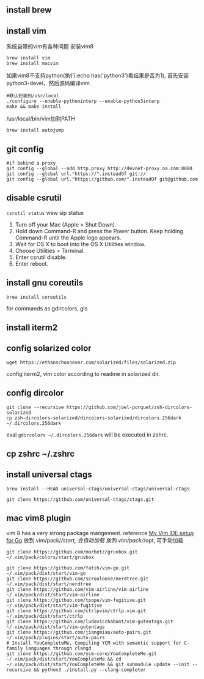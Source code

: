 ## install brew
## install vim
系统自带的vim有各种问题
安装vim8
```
brew install vim
brew install macvim
```
如果vim8不支持python(执行:echo has('python3')看结果是否为1), 首先安装python3-devel，然后源码编译vim
```
#默认安装到/usr/local
./configure --enable-pythoninterp --enable-python3interp
make && make install
```

/usr/local/bin/vim加到PATH
```
brew install autojump
```

## git config
```
#if behind a proxy
git config --global --add http.proxy http://devnet-proxy.oa.com:8080
git config --global url."https://".insteadOf git://
git config --global url."https://github.com/".insteadOf git@github.com
```
## disable csrutil
`csrutil status` view sip status
1. Turn off your Mac (Apple > Shut Down).
2. Hold down Command-R and press the Power button. Keep holding Command-R until the Apple logo appears.
3. Wait for OS X to boot into the OS X Utilities window.
3. Choose Utilities > Terminal.
4. Enter csrutil disable.
5. Enter reboot.

## install gnu coreutils
```
brew install coreutils
```
for commands as gdircolors, gls

## install iterm2
## config solarized color
```
wget https://ethanschoonover.com/solarized/files/solarized.zip
```
config iterm2, vim color according to readme in solarized dir.

## config dircolor
```
git clone --recursive https://github.com/joel-porquet/zsh-dircolors-solarized
cp zsh-dircolors-solarized/dircolors-solarized/dircolors.256dark ~/.dircolors.256dark
```
eval `gdircolors ~/.dircolors.256dark` will be executed in zshrc.

## cp zshrc ~/.zshrc

## install universal ctags
```
brew install --HEAD universal-ctags/universal-ctags/universal-ctags
```
```
git clone https://github.com/universal-ctags/ctags.git
```

## mac vim8 plugin
vim 8 has a very strong package mangement.  reference [My Vim IDE setup for Go](https://app.getpocket.com/read/2568835637)
放到.vim/pack/*/start, 会自动加载
放到.vim/pack/*/opt, 可手动加载
```
git clone https://github.com/morhetz/gruvbox.git ~/.vim/pack/colors/start/gruvbox

git clone https://github.com/fatih/vim-go.git ~/.vim/pack/dist/start/vim-go
git clone https://github.com/scrooloose/nerdtree.git ~/.vim/pack/dist/start/nerdtree
git clone https://github.com/vim-airline/vim-airline ~/.vim/pack/dist/start/vim-airline
git clone https://github.com/tpope/vim-fugitive.git ~/.vim/pack/dist/start/vim-fugitive
git clone https://github.com/ctrlpvim/ctrlp.vim.git ~/.vim/pack/dist/start/ctrlp
git clone https://github.com/ludovicchabant/vim-gutentags.git  ~/.vim/pack/dist/start/vim-gutentags
git clone https://github.com/jiangmiao/auto-pairs.git ~/.vim/pack/plugins/start/auto-pairs
# Install YouCompleteMe, Compiling YCM with semantic support for C-family languages through clangd
git clone https://github.com/ycm-core/YouCompleteMe.git ~/.vim/pack/dist/start/YouCompleteMe && cd  ~/.vim/pack/dist/start/YouCompleteMe && git submodule update --init --recursive && python3 ./install.py --clang-completer
```


